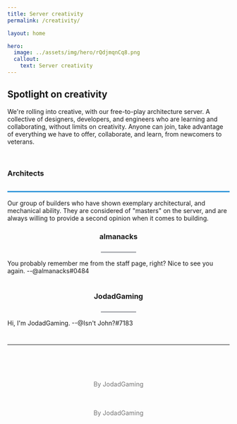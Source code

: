 ```yaml
---
title: Server creativity
permalink: /creativity/

layout: home

hero:
  image: ../assets/img/hero/rQdjmqnCq8.png
  callout:
    text: Server creativity
---
```


## Spotlight on creativity
We're rolling into creative, with our free-to-play architecture server. A collective of designers, developers, and engineers who are learning and collaborating, without limits on creativity. Anyone can join, take advantage of everything we have to offer, collaborate, and learn, from newcomers to veterans.

<h3 style="line-height: 5rem; border-bottom: 3px #3397D9 solid;">Architects</h3>
Our group of builders who have shown exemplary architectural, and mechanical ability. They are considered of "masters" on the server, and are always willing to provide a second opinion when it comes to building.

<div class="usa-grid-full">
        <div class="usa-width-one-half">
              <center>
              <img src="https://crafatar.com/renders/head/6ea8bbd124964389a12fa3e1fc74372c?scale=10&overlay" alt="" style="max-width: 80px; margin-bottom: -3rem;">
              <h3>almanacks</h3>
              <hr style="margin-top: 1.5rem; width: 5rem; border-top: 3px solid #aeb0b5; background: #fff; color: #fff">
              </center>
              <p style="margin-bottom: 1rem; max-width: 65rem;">You probably remember me from the staff page, right? Nice to see you again. --@almanacks#0484</p>
          </div>
        <div class="usa-width-one-half">
              <center>
              <img src="https://crafatar.com/renders/head/3bb91abef98c4970ac822cd8c8f25ff5?scale=10&overlay" alt=""  style="max-width: 80px; margin-bottom: -3rem;">
              <h3>JodadGaming</h3>
              <hr style="margin-top: 1.5rem; width: 5rem; border-top: 3px solid #aeb0b5; background: #fff; color: #fff">
              </center>
              <p style="margin-bottom: 1rem; max-width: 65rem;">Hi, I'm JodadGaming. --@Isn't John?#7183</p>
          </div>
</div>

<hr style="margin-top: 2.5rem; margin-bottom: 3.5rem;">

<div class="usa-grid-full">
      <img src="https://novelmc.net/assets/img/hero/rQdjmqnCq8.png" alt="">
      <p style="text-align: center; margin-top: 1.5rem; margin-bottom: 1.5rem; color: #757575;">By JodadGaming</p>
</div>

<div class="usa-grid-full">
      <img src="https://novelmc.net/assets/img/hero/h9qmclx8Hg.png" alt="">
      <p style="text-align: center; margin-top: 1.5rem; color: #757575;">By JodadGaming</p>
</div>
